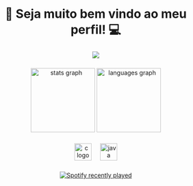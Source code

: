 <h1 align="center">👾 Seja muito bem vindo ao meu perfil! 💻</h1>

###

<div align="center">
  <img src="https://profile-counter.glitch.me/CaiqueGalinari/count.svg?"  />
</div>

###

<div align="center">
  <img src="https://github-readme-stats.vercel.app/api?username=CaiqueGalinari&hide_title=false&hide_rank=false&show_icons=true&include_all_commits=true&count_private=true&disable_animations=false&theme=blue-green&locale=pt-br&hide_border=false&order=1&custom_title=Estat%C3%ADsticas" height="150" alt="stats graph"  />
  <img src="https://github-readme-stats.vercel.app/api/top-langs?username=CaiqueGalinari&locale=pt-br&hide_title=false&layout=compact&card_width=320&langs_count=5&theme=blue-green&hide_border=false&order=2" height="150" alt="languages graph"  />
</div>

###

<div align="center">
  <img src="https://cdn.jsdelivr.net/gh/devicons/devicon/icons/c/c-original.svg" height="40" alt="c logo"  />
  <img width="12" />
  <img src="https://cdn.jsdelivr.net/gh/devicons/devicon/icons/java/java-original.svg" height="40" alt="java logo"  />
</div>

###

<div align="center">
  <a href="https://open.spotify.com/user/31uwyaesgo2azpfin5rup2ouvzwe">
    <img src="https://spotify-recently-played-readme.vercel.app/api?user=31uwyaesgo2azpfin5rup2ouvzwe&count=5" alt="Spotify recently played"  />
  </a>
</div>

###
